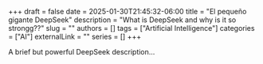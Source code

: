 +++ 
draft = false
date = 2025-01-30T21:45:32-06:00
title = "El pequeño gigante DeepSeek"
description = "What is DeepSeek and why is it so strongg??"
slug = ""
authors = []
tags = ["Artificial Intelligence"]
categories = ["AI"]
externalLink = ""
series = []
+++

A brief but powerful DeepSeek description... 
